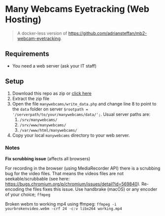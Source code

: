 # Many Webcams Eyetracking (Web Hosting)

> A docker-less version of https://github.com/adriansteffan/mb2-webcam-eyetracking.

## Requirements

- You need a web server (ask your IT staff)

## Setup

1. Download this repo as zip or [click here](https://github.com/ccp-eva/many-webcams-frontend/archive/refs/heads/main.zip)
2. Extract the zip file
3. Open the file `manywebcams/write_data.php` and change line 8 to point to the `data` folder on server `$rootpath = '/serverpath/to/your/manywebcams/data/';`. Usual server paths are:
   1. `/srv/manywebcams/`
   2. `/srv/www/manywebcams/`
   3. `/var/www/html/manywebcams/`
4. Copy your local `manywebcams` directory to your web server.

### Notes

**Fix scrubbing issue** (affects all browsers)

For recording in the browser (using MediaRecorder API) there is a scrubbing bug for the video files. That means the videos files are not seekable/scrubbable (see here: https://bugs.chromium.org/p/chromium/issues/detail?id=569840). Re-encoding the files fixes this issue. Use handbrake (macOS) or any encoder of your choice; `ffmpeg`

Broken webm to working mp4 using ffmpeg:
`ffmpeg -i yourbrokenvideo.webm -crf 24 -c:v libx264 working.mp4`
